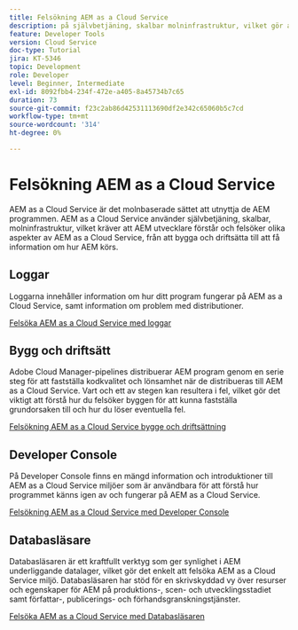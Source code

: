 ```yaml
---
title: Felsökning AEM as a Cloud Service
description: på självbetjäning, skalbar molninfrastruktur, vilket gör att AEM utvecklare måste förstå och felsöka olika aspekter av AEM as a Cloud Service, från att bygga och driftsätta till att få information om hur AEM program körs.
feature: Developer Tools
version: Cloud Service
doc-type: Tutorial
jira: KT-5346
topic: Development
role: Developer
level: Beginner, Intermediate
exl-id: 8092fbb4-234f-472e-a405-8a45734b7c65
duration: 73
source-git-commit: f23c2ab86d42531113690df2e342c65060b5c7cd
workflow-type: tm+mt
source-wordcount: '314'
ht-degree: 0%

---
```


# Felsökning AEM as a Cloud Service

AEM as a Cloud Service är det molnbaserade sättet att utnyttja de AEM programmen. AEM as a Cloud Service använder självbetjäning, skalbar, molninfrastruktur, vilket kräver att AEM utvecklare förstår och felsöker olika aspekter av AEM as a Cloud Service, från att bygga och driftsätta till att få information om hur AEM körs.

## Loggar

Loggarna innehåller information om hur ditt program fungerar på AEM as a Cloud Service, samt information om problem med distributioner.

[Felsöka AEM as a Cloud Service med loggar](./logs.md)

## Bygg och driftsätt

Adobe Cloud Manager-pipelines distribuerar AEM program genom en serie steg för att fastställa kodkvalitet och lönsamhet när de distribueras till AEM as a Cloud Service. Vart och ett av stegen kan resultera i fel, vilket gör det viktigt att förstå hur du felsöker byggen för att kunna fastställa grundorsaken till och hur du löser eventuella fel.

[Felsökning AEM as a Cloud Service bygge och driftsättning](./build-and-deployment.md)

## Developer Console

På Developer Console finns en mängd information och introduktioner till AEM as a Cloud Service miljöer som är användbara för att förstå hur programmet känns igen av och fungerar på AEM as a Cloud Service.

[Felsökning AEM as a Cloud Service med Developer Console](./developer-console.md)

## Databasläsare

Databasläsaren är ett kraftfullt verktyg som ger synlighet i AEM underliggande datalager, vilket gör det enkelt att felsöka AEM as a Cloud Service miljö. Databasläsaren har stöd för en skrivskyddad vy över resurser och egenskaper för AEM på produktions-, scen- och utvecklingsstadiet samt författar-, publicerings- och förhandsgranskningstjänster.

[Felsöka AEM as a Cloud Service med Databasläsaren](./repository-browser.md)
